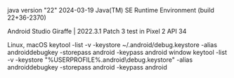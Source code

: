 java version "22" 2024-03-19
Java(TM) SE Runtime Environment (build 22+36-2370)

Android Studio Giraffe | 2022.3.1 Patch 3
test in Pixel 2 API 34

Linux, macOS
keytool -list -v -keystore ~/.android/debug.keystore -alias androiddebugkey -storepass android -keypass android
window
keytool -list -v -keystore "%USERPROFILE%\.android\debug.keystore" -alias androiddebugkey -storepass android -keypass android
